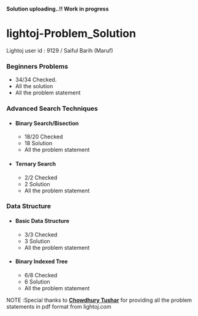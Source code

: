 **Solution uploading..!! Work in progress**

# lightoj-Problem_Solution

Lightoj user id : 9129 / Saiful Barih (Maruf)

### Beginners Problems
 
 + 34/34 Checked.
 + All the solution
 + All the problem statement

### Advanced Search Techniques
 - #### Binary Search/Bisection
   + 18/20 Checked
   + 18 Solution
   + All the problem statement

 - #### Ternary Search
   + 2/2 Checked
   + 2 Solution
   + All the problem statement

### Data Structure
 - #### Basic Data Structure
   + 3/3 Checked
   + 3 Solution 
   + All the problem statement
 - #### Binary Indexed Tree
   + 6/8 Checked
   + 6 Solution 
   + All the problem statement

NOTE :Special thanks to [**Chowdhury Tushar**](https://www.facebook.com/cTushar.bd) for providing all the problem statements in pdf format from lightoj.com
